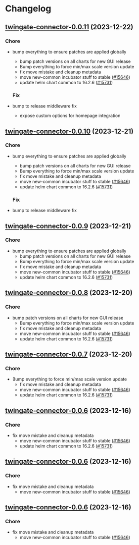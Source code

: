 # Changelog



## [twingate-connector-0.0.11](https://github.com/truecharts/charts/compare/twingate-connector-0.0.5...twingate-connector-0.0.11) (2023-12-22)

### Chore

- bump everything to ensure patches are applied globally
  - bump patch versions on all charts for new GUI release
  - Bump everything to force min/max scale version update
  - fix move mistake and cleanup metadata
  - move new-common incubator stuff to stable ([#15646](https://github.com/truecharts/charts/issues/15646))
  - update helm chart common to 16.2.6 ([#15731](https://github.com/truecharts/charts/issues/15731))
  
  ### Fix

- bump to release middleware fix
  - expose custom options for homepage integration
  
  


## [twingate-connector-0.0.10](https://github.com/truecharts/charts/compare/twingate-connector-0.0.5...twingate-connector-0.0.10) (2023-12-21)

### Chore

- bump everything to ensure patches are applied globally
  - bump patch versions on all charts for new GUI release
  - Bump everything to force min/max scale version update
  - fix move mistake and cleanup metadata
  - move new-common incubator stuff to stable ([#15646](https://github.com/truecharts/charts/issues/15646))
  - update helm chart common to 16.2.6 ([#15731](https://github.com/truecharts/charts/issues/15731))
  
  ### Fix

- bump to release middleware fix
  
  


## [twingate-connector-0.0.9](https://github.com/truecharts/charts/compare/twingate-connector-0.0.5...twingate-connector-0.0.9) (2023-12-21)

### Chore

- bump everything to ensure patches are applied globally
  - bump patch versions on all charts for new GUI release
  - Bump everything to force min/max scale version update
  - fix move mistake and cleanup metadata
  - move new-common incubator stuff to stable ([#15646](https://github.com/truecharts/charts/issues/15646))
  - update helm chart common to 16.2.6 ([#15731](https://github.com/truecharts/charts/issues/15731))
  
  


## [twingate-connector-0.0.8](https://github.com/truecharts/charts/compare/twingate-connector-0.0.5...twingate-connector-0.0.8) (2023-12-20)

### Chore

- bump patch versions on all charts for new GUI release
  - Bump everything to force min/max scale version update
  - fix move mistake and cleanup metadata
  - move new-common incubator stuff to stable ([#15646](https://github.com/truecharts/charts/issues/15646))
  - update helm chart common to 16.2.6 ([#15731](https://github.com/truecharts/charts/issues/15731))
  
  


## [twingate-connector-0.0.7](https://github.com/truecharts/charts/compare/twingate-connector-0.0.5...twingate-connector-0.0.7) (2023-12-20)

### Chore

- Bump everything to force min/max scale version update
  - fix move mistake and cleanup metadata
  - move new-common incubator stuff to stable ([#15646](https://github.com/truecharts/charts/issues/15646))
  - update helm chart common to 16.2.6 ([#15731](https://github.com/truecharts/charts/issues/15731))
  
  


## [twingate-connector-0.0.6](https://github.com/truecharts/charts/compare/twingate-connector-0.0.5...twingate-connector-0.0.6) (2023-12-16)

### Chore

- fix move mistake and cleanup metadata
  - move new-common incubator stuff to stable ([#15646](https://github.com/truecharts/charts/issues/15646))
  - update helm chart common to 16.2.6 ([#15731](https://github.com/truecharts/charts/issues/15731))
  
  


## [twingate-connector-0.0.6](https://github.com/truecharts/charts/compare/twingate-connector-0.0.5...twingate-connector-0.0.6) (2023-12-16)

### Chore

- fix move mistake and cleanup metadata
  - move new-common incubator stuff to stable ([#15646](https://github.com/truecharts/charts/issues/15646))
  
  


## [twingate-connector-0.0.6](https://github.com/truecharts/charts/compare/twingate-connector-0.0.5...twingate-connector-0.0.6) (2023-12-16)

### Chore

- fix move mistake and cleanup metadata
  - move new-common incubator stuff to stable ([#15646](https://github.com/truecharts/charts/issues/15646))
  
  